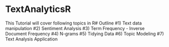 # TextAnalyticsR
This Tutorial will cover following topics in R# Outline
#1) Text data manipulation
#2) Sentiment Analysis
#3) Term Frequency - Inverse Document Frequency
#4) N-grams
#5) Tidying Data
#6) Topic Modeling
#7) Text Analysis Application
